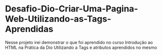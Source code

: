 # Desafio-Dio-Criar-Uma-Pagina-Web-Utilizando-as-Tags-Aprendidas
Nesse projeto irei demonstrar o que foi aprendido no curso Introdução ao HTML na Prática da Dio
Utilizando a Tags e atributos aprendidos no mesmo
